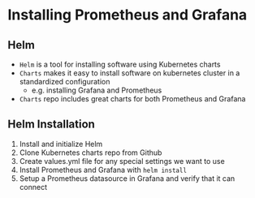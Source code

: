 # Installing Prometheus and Grafana

## Helm
- `Helm` is a tool for installing software using Kubernetes charts
- `Charts` makes it easy to install software on kubernetes cluster in a standardized configuration
    - e.g. installing Grafana and Prometheus
- `Charts` repo includes great charts for both Prometheus and Grafana

## Helm Installation

1. Install and initialize Helm
2. Clone Kubernetes charts repo from Github
3. Create values.yml file for any special settings we want to use 
4. Install Prometheus and Grafana with `helm install`
5. Setup a Prometheus datasource in Grafana and verify that it can connect

#